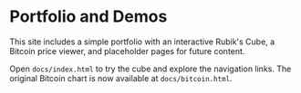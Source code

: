 # Portfolio and Demos

This site includes a simple portfolio with an interactive Rubik's Cube, a Bitcoin price viewer, and placeholder pages for future content.

Open `docs/index.html` to try the cube and explore the navigation links. The original Bitcoin chart is now available at `docs/bitcoin.html`.

